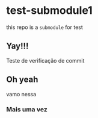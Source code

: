 # test-submodule1
this repo is a ```submodule``` for test

## Yay!!!

Teste de verificação de commit

## Oh yeah
vamo nessa

### Mais uma vez

